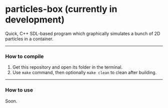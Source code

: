 # particles-box (currently in development)
Quick, C++ SDL-based program which graphically simulates a bunch of 2D particles in a container.

------------

### How to compile
1. Get this repository and open its folder in the terminal.
2. Use  `make` command, then optionally `make clean` to clean after building.

------------

### How to use
Soon.
